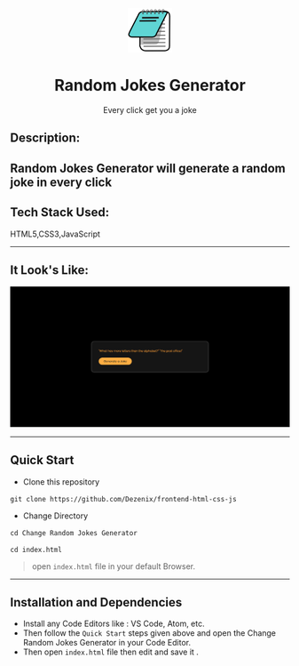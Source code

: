 <p align="center">
    <img alt="" height="80" src="./img/256px-Icon-notepad.svg.png">
  </a>
</p>
<h1 align="center">Random Jokes Generator</h1>

<div align="center">
 Every click get you a joke
</div>



## Description:

Random Jokes Generator will generate a random joke in every click
---

## Tech Stack Used:
HTML5,CSS3,JavaScript

---

## It Look's Like:

![image](./img/Screenshot%202022-05-30%20100612.png)

---


## **Quick Start**
- Clone this repository

``` 
git clone https://github.com/Dezenix/frontend-html-css-js
```
- Change Directory

```
cd Change Random Jokes Generator
```

```
cd index.html
```
> open ```index.html``` file in your default Browser.
---
## **Installation and Dependencies**
- Install any Code Editors like : VS Code, Atom, etc.
- Then follow the ```Quick Start``` steps given above and open the 
Change Random Jokes Generator in your Code Editor.
- Then open ```index.html``` file then edit and save it .